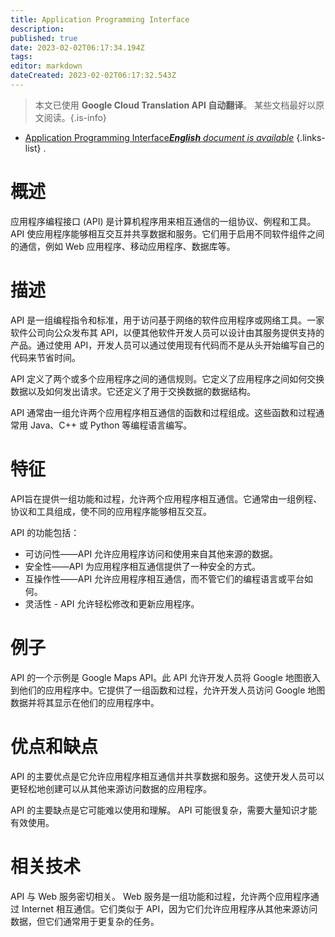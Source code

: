 ```yaml
---
title: Application Programming Interface
description: 
published: true
date: 2023-02-02T06:17:34.194Z
tags: 
editor: markdown
dateCreated: 2023-02-02T06:17:32.543Z
---
```


> 本文已使用 **Google Cloud Translation API 自动翻译**。
某些文档最好以原文阅读。{.is-info}



- [Application Programming Interface***English** document is available*](/en/Knowledge-base/Dictionary/application-programming-interface)
{.links-list}
.

# 概述
应用程序编程接口 (API) 是计算机程序用来相互通信的一组协议、例程和工具。 API 使应用程序能够相互交互并共享数据和服务。它们用于启用不同软件组件之间的通信，例如 Web 应用程序、移动应用程序、数据库等。

# 描述
API 是一组编程指令和标准，用于访问基于网络的软件应用程序或网络工具。一家软件公司向公众发布其 API，以便其他软件开发人员可以设计由其服务提供支持的产品。通过使用 API，开发人员可以通过使用现有代码而不是从头开始编写自己的代码来节省时间。

API 定义了两个或多个应用程序之间的通信规则。它定义了应用程序之间如何交换数据以及如何发出请求。它还定义了用于交换数据的数据结构。

API 通常由一组允许两个应用程序相互通信的函数和过程组成。这些函数和过程通常用 Java、C++ 或 Python 等编程语言编写。

# 特征
API旨在提供一组功能和过程，允许两个应用程序相互通信。它通常由一组例程、协议和工具组成，使不同的应用程序能够相互交互。

API 的功能包括：

* 可访问性——API 允许应用程序访问和使用来自其他来源的数据。
* 安全性——API 为应用程序相互通信提供了一种安全的方式。
* 互操作性——API 允许应用程序相互通信，而不管它们的编程语言或平台如何。
* 灵活性 - API 允许轻松修改和更新应用程序。

# 例子
API 的一个示例是 Google Maps API。此 API 允许开发人员将 Google 地图嵌入到他们的应用程序中。它提供了一组函数和过程，允许开发人员访问 Google 地图数据并将其显示在他们的应用程序中。

# 优点和缺点
API 的主要优点是它允许应用程序相互通信并共享数据和服务。这使开发人员可以更轻松地创建可以从其他来源访问数据的应用程序。

API 的主要缺点是它可能难以使用和理解。 API 可能很复杂，需要大量知识才能有效使用。

# 相关技术
API 与 Web 服务密切相关。 Web 服务是一组功能和过程，允许两个应用程序通过 Internet 相互通信。它们类似于 API，因为它们允许应用程序从其他来源访问数据，但它们通常用于更复杂的任务。